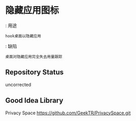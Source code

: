 # 隐藏应用图标
  : 用途
  
    hook桌面以隐藏应用
  : 缺陷
  
    桌面对隐藏应用完全失去用量跟踪
    
## Repository Status

   uncorrected
   
## Good Idea Library

   Privacy Space
   https://github.com/GeekTR/PrivacySpace.git
